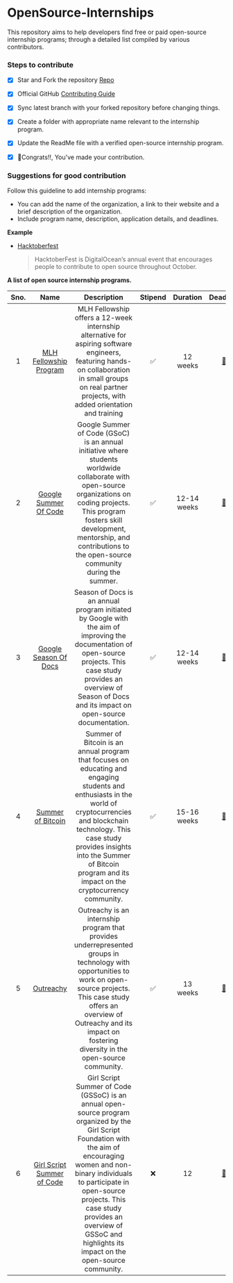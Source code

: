 # OpenSource-Internships

This repository aims to help developers find free or paid open-source internship programs; through a detailed list compiled by various contributors.

### Steps to contribute

- [x] Star and Fork the repository [Repo](https://github.com/codeverything/awesome-projects)
- [x] Official GitHub [Contributing Guide](https://docs.github.com/en/desktop/contributing-and-collaborating-using-github-desktop/working-with-your-remote-repository-on-github-or-github-enterprise/creating-an-issue-or-pull-request)
- [x] Sync latest branch with your forked repository before changing things.
- [x] Create a folder with appropriate name relevant to the internship program.
- [x] Update the ReadMe file with a verified open-source internship program.
- [x] 🎉Congrats!!, You've made your contribution.


### Suggestions for good contribution

Follow this guideline to add internship programs:

- You can add the name of the organization, a link to their website and a brief description of the organization. 
- Include program name, description, application details, and deadlines.


**Example**

- [Hacktoberfest](https://hacktoberfest.com/) 
  > HacktoberFest is DigitalOcean’s annual event that encourages people to contribute to open source throughout October.



**A list of open source internship programs.**

| Sno. | Name  | Description | Stipend  | Duration  | Deadline | Website | 
|:-:| :------------: | :---------------------: |:------:|:-------:| :-----: | :-----:|
| 1 | [MLH Fellowship Program](https://github.com/Arnav17Sharma/OpenSource-Internships/blob/main/PROGRAMS/MLH%20Open%20Source%20Fellowship/MLH.md) | MLH Fellowship offers a 12-week internship alternative for aspiring software engineers, featuring hands-on collaboration in small groups on real partner projects, with added orientation and training | :white_check_mark: | 12 weeks | [:date:](https://www.tfaforms.com/4956119) | [Apply](https://fellowship.mlh.io/) |
| 2 | [Google Summer Of Code](https://github.com/Arnav17Sharma/OpenSource-Internships/blob/main/PROGRAMS/GSOC/gsoc.md) | Google Summer of Code (GSoC) is an annual initiative where students worldwide collaborate with open-source organizations on coding projects. This program fosters skill development, mentorship, and contributions to the open-source community during the summer. | :white_check_mark: | 12-14 weeks | [:date:](https://summerofcode.withgoogle.com/how-it-works) | [Apply](https://summerofcode.withgoogle.com/) |
| 3 | [Google Season Of Docs](https://github.com/Arnav17Sharma/OpenSource-Internships/blob/main/PROGRAMS/SOD/sod.md) | Season of Docs is an annual program initiated by Google with the aim of improving the documentation of open-source projects. This case study provides an overview of Season of Docs and its impact on open-source documentation. | :white_check_mark: | 12-14 weeks | [:date:](https://developers.google.com/season-of-docs/docs/timeline) | [Apply](https://developers.google.com/season-of-docs/docs/get-started) |
| 4 | [Summer of Bitcoin](https://github.com/Arnav17Sharma/OpenSource-Internships/blob/main/PROGRAMS/SOB/SOB.md) | Summer of Bitcoin is an annual program that focuses on educating and engaging students and enthusiasts in the world of cryptocurrencies and blockchain technology. This case study provides insights into the Summer of Bitcoin program and its impact on the cryptocurrency community. | :white_check_mark: | 15-16 weeks | [:date:](https://www.summerofbitcoin.org/how-it-works/#timeline) | [Apply](https://www.summerofbitcoin.org/apply) |
| 5 | [Outreachy](https://github.com/Arnav17Sharma/OpenSource-Internships/blob/main/PROGRAMS/Outreachy/outreachy.md) | Outreachy is an internship program that provides underrepresented groups in technology with opportunities to work on open-source projects. This case study offers an overview of Outreachy and its impact on fostering diversity in the open-source community. | :white_check_mark: | 13 weeks | [:date:](https://www.outreachy.org/) | [Apply](https://www.outreachy.org/login/?next=/dashboard/) |
| 6 | [Girl Script Summer of Code](https://github.com/Arnav17Sharma/OpenSource-Internships/blob/main/PROGRAMS/GSSOC/gssoc.md) | Girl Script Summer of Code (GSSoC) is an annual open-source program organized by the Girl Script Foundation with the aim of encouraging women and non-binary individuals to participate in open-source projects. This case study provides an overview of GSSoC and highlights its impact on the open-source community. | :x: | 12 | [:date:](https://gssoc.girlscript.tech/schedule.html) | [Apply](https://docs.google.com/forms/d/e/1FAIpQLSctYC0yUMjJ-vhV2cgMO9wSSSQZa2OVIT3SOwwh59N2r-WKoA/viewform) |
